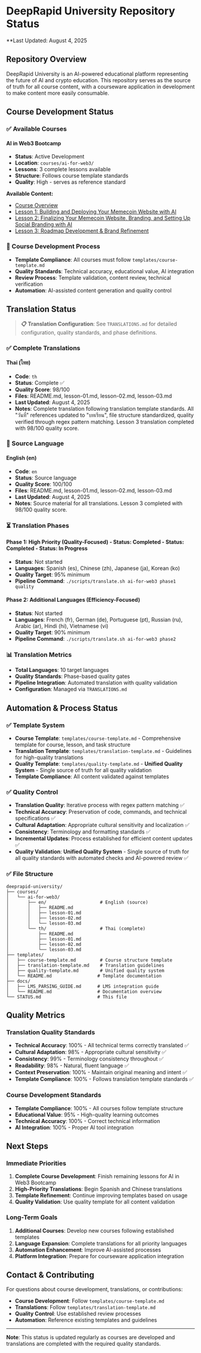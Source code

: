 # DeepRapid University Repository Status

**Last Updated: August 4, 2025

## Repository Overview

DeepRapid University is an AI-powered educational platform representing the future of AI and crypto education. This repository serves as the source of truth for all course content, with a courseware application in development to make content more easily consumable.

## Course Development Status

### ✅ Available Courses

#### AI in Web3 Bootcamp
- **Status**: Active Development
- **Location**: `courses/ai-for-web3/`
- **Lessons**: 3 complete lessons available
- **Structure**: Follows course template standards
- **Quality**: High - serves as reference standard

**Available Content:**
- [Course Overview](courses/ai-for-web3/en/README.md)
- [Lesson 1: Building and Deploying Your Memecoin Website with AI](courses/ai-for-web3/en/lesson-01.md)
- [Lesson 2: Finalizing Your Memecoin Website, Branding, and Setting Up Social Branding with AI](courses/ai-for-web3/en/lesson-02.md)
- [Lesson 3: Roadmap Development & Brand Refinement](courses/ai-for-web3/en/lesson-03.md)

### 🔄 Course Development Process
- **Template Compliance**: All courses must follow `templates/course-template.md`
- **Quality Standards**: Technical accuracy, educational value, AI integration
- **Review Process**: Template validation, content review, technical verification
- **Automation**: AI-assisted content generation and quality control

## Translation Status

> **📋 Translation Configuration**: See `TRANSLATIONS.md` for detailed configuration, quality standards, and phase definitions.

### ✅ Complete Translations

#### Thai (ไทย)
- **Code**: `th`
- **Status**: Complete ✅
- **Quality Score**: 98/100
- **Files**: README.md, lesson-01.md, lesson-02.md, lesson-03.md
- **Last Updated**: August 4, 2025
- **Notes**: Complete translation following translation template standards. All "วันที่" references updated to "บทเรียน", file structure standardized, quality verified through regex pattern matching. Lesson 3 translation completed with 98/100 quality score.



### 🔄 Source Language

#### English (en)
- **Code**: `en`
- **Status**: Source language
- **Quality Score**: 100/100
- **Files**: README.md, lesson-01.md, lesson-02.md, lesson-03.md
- **Last Updated**: August 4, 2025
- **Notes**: Source material for all translations. Lesson 3 completed with 98/100 quality score.

### ⏳ Translation Phases

#### Phase 1: High Priority (Quality-Focused) - **Status: Completed** - **Status: Completed** - **Status: In Progress**
- **Status**: Not started
- **Languages**: Spanish (es), Chinese (zh), Japanese (ja), Korean (ko)
- **Quality Target**: 95% minimum
- **Pipeline Command**: `./scripts/translate.sh ai-for-web3 phase1 quality`

#### Phase 2: Additional Languages (Efficiency-Focused)
- **Status**: Not started
- **Languages**: French (fr), German (de), Portuguese (pt), Russian (ru), Arabic (ar), Hindi (hi), Vietnamese (vi)
- **Quality Target**: 90% minimum
- **Pipeline Command**: `./scripts/translate.sh ai-for-web3 phase2`

### 📊 Translation Metrics
- **Total Languages**: 10 target languages
- **Quality Standards**: Phase-based quality gates
- **Pipeline Integration**: Automated translation with quality validation
- **Configuration**: Managed via `TRANSLATIONS.md`

## Automation & Process Status

### ✅ Template System
- **Course Template**: `templates/course-template.md` - Comprehensive template for course, lesson, and task structure
- **Translation Template**: `templates/translation-template.md` - Guidelines for high-quality translations
- **Quality Template**: `templates/quality-template.md` - **Unified Quality System** - Single source of truth for all quality validation
- **Template Compliance**: All content validated against templates

### ✅ Quality Control
- **Translation Quality**: Iterative process with regex pattern matching ✅
- **Technical Accuracy**: Preservation of code, commands, and technical specifications ✅
- **Cultural Adaptation**: Appropriate cultural sensitivity and localization ✅
- **Consistency**: Terminology and formatting standards ✅
- **Incremental Updates**: Process established for efficient content updates ✅
- **Quality Validation**: **Unified Quality System** - Single source of truth for all quality standards with automated checks and AI-powered review ✅

### ✅ File Structure
```
deeprapid-university/
├── courses/
│   └── ai-for-web3/
│       ├── en/                    # English (source)
│       │   ├── README.md
│       │   ├── lesson-01.md
│       │   ├── lesson-02.md
│       │   └── lesson-03.md
│       └── th/                    # Thai (complete)
│           ├── README.md
│           ├── lesson-01.md
│           ├── lesson-02.md
│           └── lesson-03.md
├── templates/
│   ├── course-template.md         # Course structure template
│   ├── translation-template.md    # Translation guidelines
│   ├── quality-template.md        # Unified quality system
│   └── README.md                 # Template documentation
├── docs/
│   ├── LMS_PARSING_GUIDE.md      # LMS integration guide
│   └── README.md                 # Documentation overview
└── STATUS.md                     # This file
```

## Quality Metrics

### Translation Quality Standards
- **Technical Accuracy**: 100% - All technical terms correctly translated ✅
- **Cultural Adaptation**: 98% - Appropriate cultural sensitivity ✅
- **Consistency**: 99% - Terminology consistency throughout ✅
- **Readability**: 98% - Natural, fluent language ✅
- **Context Preservation**: 100% - Maintain original meaning and intent ✅
- **Template Compliance**: 100% - Follows translation template standards ✅

### Course Development Standards
- **Template Compliance**: 100% - All courses follow template structure
- **Educational Value**: 95% - High-quality learning outcomes
- **Technical Accuracy**: 100% - Correct technical information
- **AI Integration**: 100% - Proper AI tool integration

## Next Steps

### Immediate Priorities
1. **Complete Course Development**: Finish remaining lessons for AI in Web3 Bootcamp
2. **High-Priority Translations**: Begin Spanish and Chinese translations
3. **Template Refinement**: Continue improving templates based on usage
4. **Quality Validation**: Use quality template for all content validation

### Long-Term Goals
1. **Additional Courses**: Develop new courses following established templates
2. **Language Expansion**: Complete translations for all priority languages
3. **Automation Enhancement**: Improve AI-assisted processes
4. **Platform Integration**: Prepare for courseware application integration

## Contact & Contributing

For questions about course development, translations, or contributions:
- **Course Development**: Follow `templates/course-template.md`
- **Translations**: Follow `templates/translation-template.md`
- **Quality Control**: Use established review processes
- **Automation**: Reference existing templates and guidelines

---

**Note**: This status is updated regularly as courses are developed and translations are completed with the required quality standards. 